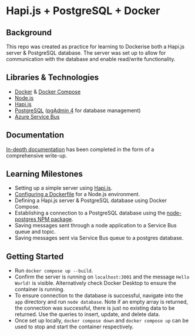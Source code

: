# Hapi.js + PostgreSQL + Docker
## Background
This repo was created as practice for learning to Dockerise both a Hapi.js server & PostgreSQL database. The server was set up to allow for communication with the database and enable read/write functionality.
## Libraries & Technologies
- [Docker](https://docs.docker.com/) & [Docker Compose](https://docs.docker.com/compose/)
- [Node.js](https://nodejs.org/en)
- [Hapi.js](https://hapi.dev/)
- [PostgreSQL](https://www.postgresql.org/) ([pgAdmin 4](https://www.pgadmin.org/) for database management)
- [Azure Service Bus](https://learn.microsoft.com/en-us/azure/service-bus-messaging/service-bus-messaging-overview)
## Documentation
[In-depth documentation](https://github.com/rtasalem/hapi-pg-docker/blob/main/DOCS.md) has been completed in the form of a comprehensive write-up.
## Learning Milestones
- Setting up a simple server using [Hapi.js](https://hapi.dev/tutorials/gettingstarted/?lang=en_US).
- [Configuring a Dockerfile](https://www.docker.com/blog/getting-started-with-docker-using-node-jspart-i/) for a Node.js environment.
- Defining a Hapi.js server & PostgreSQL database using Docker Compose.
- Establishing a connection to a PostgreSQL database using the [node-postgres NPM package](https://www.npmjs.com/package/pg).
- Saving messages sent through a node application to a Service Bus queue and topic.
- Saving messages sent via Service Bus queue to a postgres database.
## Getting Started
- Run `docker compose up --build`.
- Confirm the server is running on `localhost:3001` and the message `Hello World!` is visible. Alternatively check Docker Desktop to ensure the container is running.
- To ensure connection to the database is successful, navigate into the `app` directory and run `node database`. Note if an empty array is returned, the connection was successful, there is just no existing data to be returned. Use the queries to insert, update, and delete data.
- Once set up locally, `docker compose down` and `docker compose up` can be used to stop and start the container respectively.